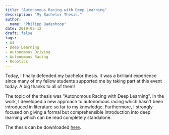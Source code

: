 ```yaml
---
title: "Autonomous Racing with Deep Learning"
description: "My Bachelor Thesis."
author:
  name: "Philipp Badenhoop"
date: 2019-02-12
draft: false
tags:
- AI
- Deep Learning
- Autonomous Driving
- Autonomous Racing
- Robotics
---
```


Today, I finally defended my bachelor thesis.
It was a brilliant experience since many of my fellow students supported me by taking part at this event today.
A big thanks to all of them!

The topic of the thesis was "Autonomous Racing with Deep Learning".
In the work, I developed a new approach to autonomous racing which hasn't been introduced in literature so far to my knowledge.
Furthermore, I strongly focused on giving a formal but comprehensible introduction into deep learning which can be read completely standalone.

The thesis can be downloaded [here](/pdf/bachelor-thesis.pdf).